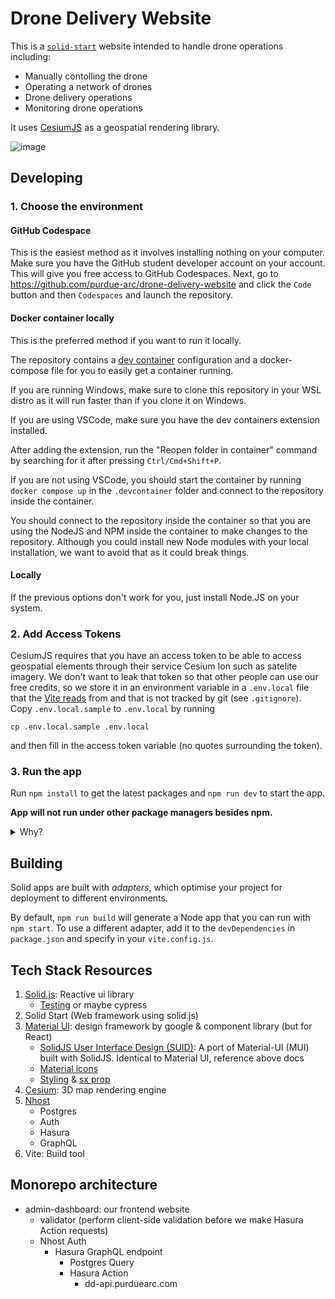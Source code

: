 # Drone Delivery Website

This is a [`solid-start`](https://start.solidjs.com) website intended to handle drone operations including:

* Manually contolling the drone
* Operating a network of drones
* Drone delivery operations
* Monitoring drone operations

It uses [CesiumJS](https://cesium.com/learn/cesiumjs-learn/) as a geospatial rendering library.

![image](https://media.discordapp.net/attachments/1077010721176563732/1206453225767706644/image.png?ex=676051df&is=675f005f&hm=93e9e3d3913f277917957b06eafd0e46750fe87a7f9456e8e96eeca4b8e6a1a8&=&format=webp&quality=lossless&width=1634&height=1001)

## Developing

### 1. Choose the environment

#### GitHub Codespace

This is the easiest method as it involves installing nothing on your computer. Make sure you have the GitHub student developer account on your account. This will give you free access to GitHub Codespaces. Next, go to https://github.com/purdue-arc/drone-delivery-website and click the `Code` button and then `Codespaces` and launch the repository.

#### Docker container locally

This is the preferred method if you want to run it locally.

The repository contains a [dev container](https://code.visualstudio.com/docs/devcontainers/containers) configuration and a docker-compose file for you to easily get a container running.

If you are running Windows, make sure to clone this repository in your WSL distro as it will run faster than if you clone it on Windows.

If you are using VSCode, make sure you have the dev containers extension installed.

After adding the extension, run the  "Reopen folder in container" command by searching for it after pressing `Ctrl/Cmd+Shift+P`.

If you are not using VSCode, you should start the container by running `docker compose up` in the `.devcontainer` folder and connect to the repository inside the container.

You should connect to the repository inside the container so that you are using the NodeJS and NPM inside the container to make changes to the repository. Although you could install new Node modules with your local installation, we want to avoid that as it could break things.

#### Locally

If the previous options don't work for you, just install Node.JS on your system.


### 2. Add Access Tokens

CesiumJS requires that you have an access token to be able to access geospatial elements through their service Cesium Ion such as satelite imagery. We don't want to leak that token so that other people can use our free credits, so we store it in an environment variable in a `.env.local` file that the [Vite reads](https://vitejs.dev/guide/env-and-mode.html) from and that is not tracked by git (see `.gitignore`). Copy `.env.local.sample` to `.env.local` by running

```
cp .env.local.sample .env.local
``` 

and then fill in the access token variable (no quotes surrounding the token).

### 3. Run the app

Run `npm install` to get the latest packages and `npm run dev` to start the app.

**App will not run under other package managers besides npm.**

<details>
<summary>Why?</summary>
<ul>
    <li>pnpm: Graphql codegen types are incorrect (reporting generic object)</li>
    <li>yarn: React is not defined (likely from migrating `package-lock.json` to `yarn.lock`. Oddly, it worked until I applied monorepo change)</li>
    <li>npm: Initially, wasn't able to find Cesium assets, hence I tried pnpm & yarn. Workaround: postinstall script symlinks</li>
</ul>
</details>

## Building

Solid apps are built with _adapters_, which optimise your project for deployment to different environments.

By default, `npm run build` will generate a Node app that you can run with `npm start`. To use a different adapter, add it to the `devDependencies` in `package.json` and specify in your `vite.config.js`.

## Tech Stack Resources
1. [Solid.js](https://www.solidjs.com/tutorial/): Reactive ui library
   - [Testing](https://docs.solidjs.com/guides/how-to-guides/testing-in-solid/vitest) or maybe cypress
2. Solid Start (Web framework using solid.js)
3. [Material UI](https://mui.com/material-ui/react-autocomplete/): design framework by google & component library (but for React)
   - [SolidJS User Interface Design (SUID)](https://suid.io/): A port of Material-UI (MUI) built with SolidJS. Identical to Material UI, reference above docs
   - [Material icons](https://mui.com/material-ui/material-icons/)
   - [Styling](https://mui.com/system/properties/) & [sx prop](https://mui.com/system/getting-started/the-sx-prop/)
4. [Cesium](https://sandcastle.cesium.com/): 3D map rendering engine
5. [Nhost](https://nhost.io/)
   - Postgres
   - Auth
   - Hasura
   - GraphQL
6. Vite: Build tool

## Monorepo architecture
- admin-dashboard: our frontend website
  - validator (perform client-side validation before we make Hasura Action requests)
  - Nhost Auth 
    - Hasura GraphQL endpoint
      - Postgres Query
      - Hasura Action
         - dd-api.purduearc.com
